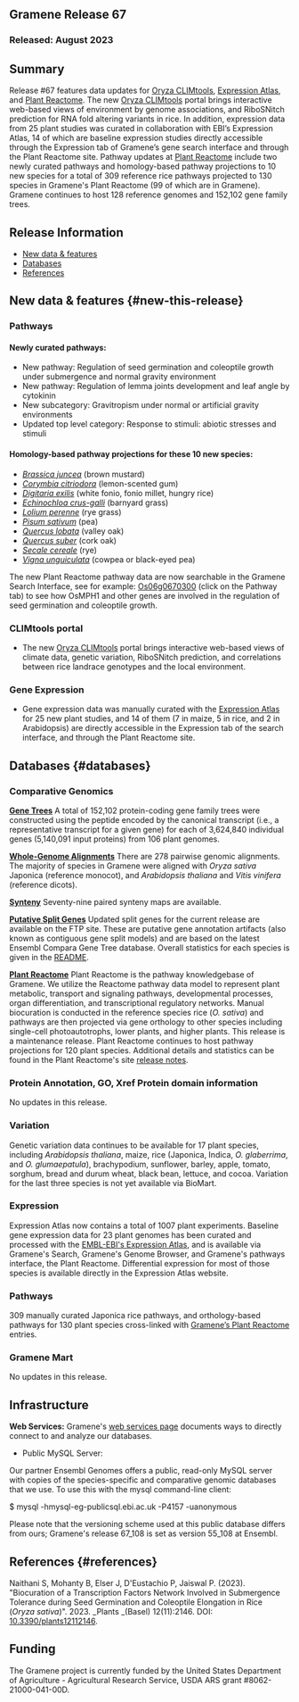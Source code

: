 ## Gramene Release 67
### Released: August 2023
## Summary

Release #67 features data updates for [Oryza CLIMtools](https://www.gramene.org/CLIMtools/oryza_v1.0/), [Expression
Atlas](https://www.ebi.ac.uk/gxa/plant/experiments), and [Plant Reactome](https://plantreactome.gramene.org). The new
[Oryza CLIMtools](https://www.gramene.org/CLIMtools/oryza_v1.0/) portal brings interactive web-based views of
environment by genome associations, and RiboSNitch prediction for RNA fold altering variants in rice. In addition,
expression data from 25 plant studies was curated in collaboration with EBI’s Expression Atlas, 14 of which are baseline
expression studies directly accessible through the Expression tab of Gramene’s gene search interface and through the Plant Reactome site. Pathway updates
at [Plant Reactome](https://plantreactome.gramene.org) include two newly curated pathways and homology-based pathway
projections to 10 new species for a total of 309 reference rice pathways projected to 130 species in Gramene's Plant Reactome (99 of which are in Gramene). Gramene continues to host 128 reference genomes and 152,102 gene family trees.

## Release Information
- [New data & features](#new-this-release)
- [Databases](#databases)
- [References](#references)

## New data & features {#new-this-release}
### Pathways
#### Newly curated pathways:
- New pathway: Regulation of seed germination and coleoptile growth under submergence and normal gravity environment
- New pathway: Regulation of lemma joints development and leaf angle by cytokinin
- New subcategory: Gravitropism under normal or artificial gravity environments
- Updated top level category: Response to stimuli: abiotic stresses and stimuli
  
#### Homology-based pathway projections for these 10 new species:

- [_Brassica juncea_](https://ensembl.gramene.org/Brassica_juncea) (brown mustard)
- [_Corymbia citriodora_](https://ensembl.gramene.org/Corymbia_citriodora) (lemon-scented gum)
- [_Digitaria exilis_](https://ensembl.gramene.org/Digitaria_exilis) (white fonio, fonio millet, hungry rice)
- [_Echinochloa crus-galli_](https://ensembl.gramene.org/Echinochloa_crusgalli) (barnyard grass)
- [_Lolium perenne_](https://ensembl.gramene.org/Lolium_perenne) (rye grass)
- [_Pisum sativum_](https://ensembl.gramene.org/Pisum_sativum) (pea)
- [_Quercus lobata_](https://ensembl.gramene.org/Quercus_lobata) (valley oak)
- [_Quercus suber_](https://ensembl.gramene.org/Quercus_suber) (cork oak)
- [_Secale cereale_](https://ensembl.gramene.org/Secale_cereale) (rye)
- [_Vigna unguiculata_](https://ensembl.gramene.org/Vigna_unguiculata) (cowpea or black-eyed pea)

The new Plant Reactome pathway data are now searchable in the Gramene Search Interface, see for example: [Os06g0670300](https://www.gramene.org/?idList=Os06g0670300) (click on the Pathway tab) to see how OsMPH1 and other genes are involved in the regulation of seed germination and coleoptile growth.

### CLIMtools portal

- The new [Oryza CLIMtools](https://www.gramene.org/CLIMtools/oryza_v1.0/) portal brings interactive web-based views of
climate data, genetic variation, RiboSNitch prediction, and correlations between rice landrace genotypes and the local environment.
  
### Gene Expression

- Gene expression data was manually curated with the [Expression Atlas](https://www.ebi.ac.uk/gxa/plant/experiments) for 25 new plant studies, and 14 of them (7 in maize, 5 in rice, and 2 in Arabidopsis) are directly accessible in the Expression tab of the search interface, and through the Plant Reactome site.

## Databases {#databases}
### Comparative Genomics

[**Gene Trees**](https://ensembl.gramene.org/info/genome/compara/prot_tree_stats.html)
A total of 152,102 protein-coding gene family trees were constructed using the peptide encoded by
the canonical transcript (i.e., a representative transcript for a given gene) for each
of 3,624,840 individual genes (5,140,091 input proteins) from 106 plant genomes.

[**Whole-Genome Alignments**](https://ensembl.gramene.org/info/genome/compara/compara_analyses.html)
There are 278 pairwise genomic alignments. The majority of species in Gramene were aligned with _Oryza sativa_ Japonica (reference monocot), and _Arabidopsis thaliana_ and _Vitis vinifera_ (reference dicots).

[**Synteny**](https://ensembl.gramene.org/info/genome/compara/compara_analyses.html)
Seventy-nine paired synteny maps are available. 

[**Putative Split Genes**](http://ftp.gramene.org/CURRENT_RELEASE/splitgenes/)
Updated split genes for the current release are available on the FTP site.  These are putative gene annotation artifacts (also known as contiguous gene split models) and are based on the latest Ensembl Compara Gene Tree database. Overall statistics for each species is given in the [README](https://ftp.gramene.org/CURRENT_RELEASE/split_genes/1_ReadMe_SplitGenesBySpecies.txt).

[**Plant Reactome**](https://plantreactome.gramene.org)
Plant Reactome is the pathway knowledgebase of Gramene. We utilize the Reactome pathway data model to represent plant metabolic, transport and signaling pathways, developmental processes, organ differentiation, and transcriptional regulatory networks. Manual biocuration is conducted in the reference species rice (_O. sativa_) and pathways are then projected via gene orthology to other species including single-cell photoautotrophs, lower plants, and higher plants. This release is a maintenance release. Plant Reactome continues to host pathway projections for 120 plant species. Additional details and statistics can be found in the Plant Reactome's site [release notes](https://plantreactome.gramene.org/index.php?option=com_content&view=article&id=111&Itemid=360&lang=en).

### Protein Annotation, GO, Xref Protein domain information 

No updates in this release.

### Variation

Genetic variation data continues to be available for 17 plant species, including _Arabidopsis thaliana_, maize,  rice (Japonica, Indica, _O. glaberrima_, and _O. glumaepatula_), brachypodium, sunflower, barley, apple, tomato, sorghum, bread and durum wheat, black bean, lettuce, and cocoa. Variation for the last three species is not yet available via BioMart.

### Expression

Expression Atlas now contains a total of 1007 plant experiments. Baseline gene expression data for 23 plant genomes has been curated and processed with the [EMBL-EBI's Expression Atlas](https://www.ebi.ac.uk/gxa/plant/experiments), and is available via Gramene's Search, Gramene's Genome Browser, and Gramene's pathways interface, the Plant Reactome. Differential expression for most of those species is available directly in the Expression Atlas website. 

### Pathways

309 manually curated Japonica rice pathways, and orthology-based pathways for 130 plant species cross-linked with [Gramene’s Plant Reactome](https://plantreactome.gramene.org/) entries.


### Gramene Mart

No updates in this release.


## Infrastructure

**Web Services:** Gramene's [web services page](https://gramene.org/web-services) documents ways to directly connect to and analyze our databases.

- Public MySQL Server: 

Our partner Ensembl Genomes offers a public, read-only MySQL server with copies of the species-specific and comparative genomic databases that we use. To use this with the mysql command-line client:

  $ mysql -hmysql-eg-publicsql.ebi.ac.uk -P4157 -uanonymous

Please note that the versioning scheme used at this public database differs from ours; Gramene's release 67_108 is set as version 55_108 at Ensembl.


## References {#references}

Naithani S, Mohanty B, Elser J, D'Eustachio P, Jaiswal P. (2023). "Biocuration of a Transcription Factors Network Involved in Submergence Tolerance during Seed Germination and Coleoptile Elongation in Rice (_Oryza sativa_)".  2023. _Plants _(Basel) 12(11):2146. DOI: [10.3390/plants12112146](https://doi.org/10.3390/plants12112146). 


## Funding

The Gramene project is currently funded by the United States Department of Agriculture - Agricultural Research Service, USDA ARS grant #8062-21000-041-00D. 

